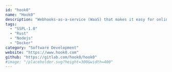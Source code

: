 ```yaml
---
id: "hook0"
name: "Hook0"
description: "Webhooks-as-a-service (WaaS) that makes it easy for online products to provide webhooks. Dispatch up to 3,000 events/month with 7 days of history retention for free."
tags:
  - "SSPL-1.0"
  - "Rust"
  - "Nodejs"
  - "Docker"
category: "Software Development"
website: "https://www.hook0.com"
github: "https://gitlab.com/hook0/hook0"
#image: "/placeholder.svg?height=300&width=400"
---
```


